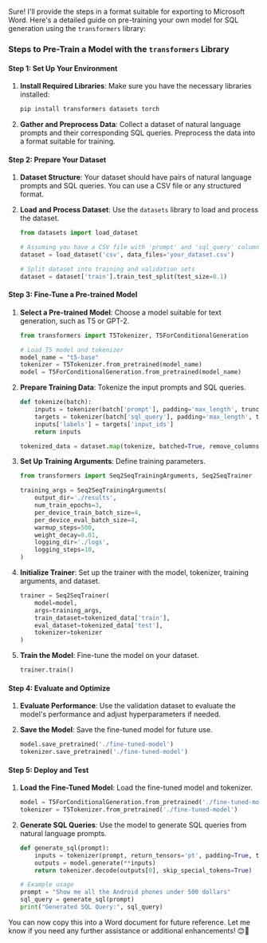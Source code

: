 Sure! I'll provide the steps in a format suitable for exporting to Microsoft Word. Here's a detailed guide on pre-training your own model for SQL generation using the `transformers` library:

### Steps to Pre-Train a Model with the `transformers` Library

#### Step 1: Set Up Your Environment

1. **Install Required Libraries**:
   Make sure you have the necessary libraries installed:

   ```bash
   pip install transformers datasets torch
   ```

2. **Gather and Preprocess Data**:
   Collect a dataset of natural language prompts and their corresponding SQL queries. Preprocess the data into a format suitable for training.

#### Step 2: Prepare Your Dataset

1. **Dataset Structure**:
   Your dataset should have pairs of natural language prompts and SQL queries. You can use a CSV file or any structured format.

2. **Load and Process Dataset**:
   Use the `datasets` library to load and process the dataset.

   ```python
   from datasets import load_dataset

   # Assuming you have a CSV file with 'prompt' and 'sql_query' columns
   dataset = load_dataset('csv', data_files='your_dataset.csv')

   # Split dataset into training and validation sets
   dataset = dataset['train'].train_test_split(test_size=0.1)
   ```

#### Step 3: Fine-Tune a Pre-trained Model

1. **Select a Pre-trained Model**:
   Choose a model suitable for text generation, such as T5 or GPT-2.

   ```python
   from transformers import T5Tokenizer, T5ForConditionalGeneration

   # Load T5 model and tokenizer
   model_name = "t5-base"
   tokenizer = T5Tokenizer.from_pretrained(model_name)
   model = T5ForConditionalGeneration.from_pretrained(model_name)
   ```

2. **Prepare Training Data**:
   Tokenize the input prompts and SQL queries.

   ```python
   def tokenize(batch):
       inputs = tokenizer(batch['prompt'], padding='max_length', truncation=True, max_length=512)
       targets = tokenizer(batch['sql_query'], padding='max_length', truncation=True, max_length=512)
       inputs['labels'] = targets['input_ids']
       return inputs

   tokenized_data = dataset.map(tokenize, batched=True, remove_columns=dataset['train'].column_names)
   ```

3. **Set Up Training Arguments**:
   Define training parameters.

   ```python
   from transformers import Seq2SeqTrainingArguments, Seq2SeqTrainer

   training_args = Seq2SeqTrainingArguments(
       output_dir='./results',
       num_train_epochs=3,
       per_device_train_batch_size=4,
       per_device_eval_batch_size=4,
       warmup_steps=500,
       weight_decay=0.01,
       logging_dir='./logs',
       logging_steps=10,
   )
   ```

4. **Initialize Trainer**:
   Set up the trainer with the model, tokenizer, training arguments, and dataset.

   ```python
   trainer = Seq2SeqTrainer(
       model=model,
       args=training_args,
       train_dataset=tokenized_data['train'],
       eval_dataset=tokenized_data['test'],
       tokenizer=tokenizer
   )
   ```

5. **Train the Model**:
   Fine-tune the model on your dataset.

   ```python
   trainer.train()
   ```

#### Step 4: Evaluate and Optimize

1. **Evaluate Performance**:
   Use the validation dataset to evaluate the model's performance and adjust hyperparameters if needed.

2. **Save the Model**:
   Save the fine-tuned model for future use.

   ```python
   model.save_pretrained('./fine-tuned-model')
   tokenizer.save_pretrained('./fine-tuned-model')
   ```

#### Step 5: Deploy and Test

1. **Load the Fine-Tuned Model**:
   Load the fine-tuned model and tokenizer.

   ```python
   model = T5ForConditionalGeneration.from_pretrained('./fine-tuned-model')
   tokenizer = T5Tokenizer.from_pretrained('./fine-tuned-model')
   ```

2. **Generate SQL Queries**:
   Use the model to generate SQL queries from natural language prompts.

   ```python
   def generate_sql(prompt):
       inputs = tokenizer(prompt, return_tensors='pt', padding=True, truncation=True)
       outputs = model.generate(**inputs)
       return tokenizer.decode(outputs[0], skip_special_tokens=True)

   # Example usage
   prompt = "Show me all the Android phones under 500 dollars"
   sql_query = generate_sql(prompt)
   print("Generated SQL Query:", sql_query)
   ```

You can now copy this into a Word document for future reference. Let me know if you need any further assistance or additional enhancements! 😊🚀
